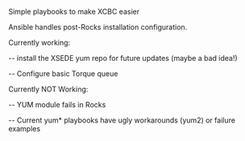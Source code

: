 Simple playbooks to make XCBC easier

Ansible handles post-Rocks installation configuration.

Currently working:

 -- install the XSEDE yum repo for future updates (maybe a bad idea!)

 -- Configure basic Torque queue
 
Currently NOT Working:

 -- YUM module fails in Rocks

 -- Current yum\* playbooks have ugly workarounds (yum2) or failure examples
